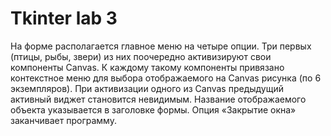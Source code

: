 # Tkinter lab 3
На форме располагается главное меню на четыре опции. Три первых (птицы, рыбы, звери) из них поочередно активизируют свои компоненты Canvas. К каждому такому компоненты привязано контекстное меню для выбора отображаемого на Canvas рисунка (по 6 экземпляров). При активизации одного из Canvas предыдущий активный виджет становится невидимым. Название отображаемого объекта указывается в заголовке формы. Опция «Закрытие окна» заканчивает программу.
